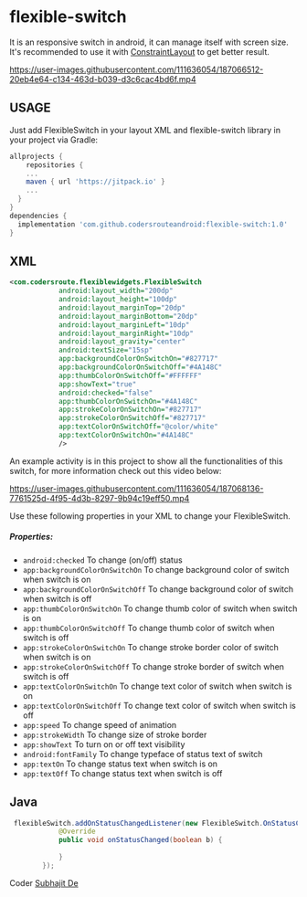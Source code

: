 # flexible-switch

It is an responsive switch in android, it can manage itself with screen size. It's recommended to use it with [ConstraintLayout](https://developer.android.com/develop/ui/views/layout/constraint-layout) to get better result.


https://user-images.githubusercontent.com/111636054/187066512-20eb4e64-c134-463d-b039-d3c6cac4bd6f.mp4


USAGE
-----

Just add FlexibleSwitch in your layout XML and flexible-switch library in your project via Gradle:

```gradle
allprojects {
    repositories {
    ...
    maven { url 'https://jitpack.io' }
    ...
  }
}
dependencies {
  implementation 'com.github.codersrouteandroid:flexible-switch:1.0'
}
```
XML
-----

```xml
<com.codersroute.flexiblewidgets.FlexibleSwitch
            android:layout_width="200dp"
            android:layout_height="100dp"
            android:layout_marginTop="20dp"
            android:layout_marginBottom="20dp"
            android:layout_marginLeft="10dp"
            android:layout_marginRight="10dp"
            android:layout_gravity="center"
            android:textSize="15sp"
            app:backgroundColorOnSwitchOn="#827717"
            app:backgroundColorOnSwitchOff="#4A148C"
            app:thumbColorOnSwitchOff="#FFFFFF"
            app:showText="true"
            android:checked="false"
            app:thumbColorOnSwitchOn="#4A148C"
            app:strokeColorOnSwitchOn="#827717"
            app:strokeColorOnSwitchOff="#827717"
            app:textColorOnSwitchOff="@color/white"
            app:textColorOnSwitchOn="#4A148C"
            />
```

An example activity is in this project to show all the functionalities of this switch, for more information check out this video below:



https://user-images.githubusercontent.com/111636054/187068136-7761525d-4f95-4d3b-8297-9b94c19eff50.mp4


Use these following properties in your XML to change your FlexibleSwitch.


##### Properties:

* `android:checked`                  To change (on/off) status
* `app:backgroundColorOnSwitchOn`    To change background color of switch when switch is on
* `app:backgroundColorOnSwitchOff`   To change background color of switch when switch is off
* `app:thumbColorOnSwitchOn`         To change thumb color of switch when switch is on
* `app:thumbColorOnSwitchOff`        To change thumb color of switch when switch is off
* `app:strokeColorOnSwitchOn`        To change stroke border color of switch when switch is on
* `app:strokeColorOnSwitchOff`       To change stroke border of switch when switch is off
* `app:textColorOnSwitchOn`          To change text color of switch when switch is on
* `app:textColorOnSwitchOff`         To change text color of switch when switch is off
* `app:speed`                        To change speed of animation
* `app:strokeWidth`                  To change size of stroke border
* `app:showText`                     To turn on or off text visibility
* `android:fontFamily`               To change typeface of status text of switch
* `app:textOn`                       To change status text when switch is on
* `app:textOff`                      To change status text when switch is off

Java
-----

```java
 flexibleSwitch.addOnStatusChangedListener(new FlexibleSwitch.OnStatusChangedListener() {
            @Override
            public void onStatusChanged(boolean b) {
                
            }
        });
```

Coder [Subhajit De](https://github.com/subhajitde)
